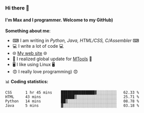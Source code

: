 ### Hi there 👋
#### I'm Max and I programmer. Welcome to my GitHub)

**Something about me**:
- ⌨ I am writing in _Python, Java, HTML/CSS, C/Assembler_ ⌨
- 💻 I write a lot of code 💻
- 🌐 [My web site](https://merive.herokuapp.com/) 🌐
- 💾 I realized global update for [MTools](https://github.com/merive/MTools) 💾
- 🖥️ I like using Linux 🖥️
- 😍 I really love programming) 😍

📊 **Coding statistics:**
<!--START_SECTION:waka-->
```text
CSS      1 hr 45 mins    ███████████████▓░░░░░░░░░   62.33 % 
HTML     43 mins         ██████▒░░░░░░░░░░░░░░░░░░   25.71 % 
Python   14 mins         ██▒░░░░░░░░░░░░░░░░░░░░░░   08.78 % 
Java     5 mins          ▓░░░░░░░░░░░░░░░░░░░░░░░░   03.18 % 
```
<!--END_SECTION:waka-->
